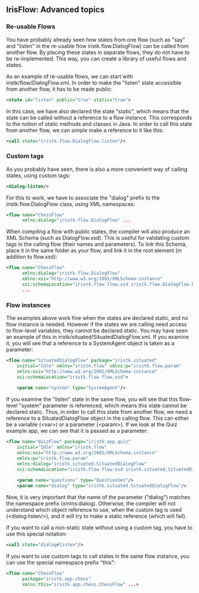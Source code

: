 ## IrisFlow: Advanced topics

### Re-usable Flows

You have probably already seen how states from one flow (such as "say" and "listen" in  the re-usable flow iristk.flow.DialogFlow) can be called from another flow. By placing these states in separate flows, they do not have to be re-implemented. This way, you can create a library of useful flows and states. 

As an example of re-usable flows, we can start with iristk/flow/DialogFlow.xml. In order to make the "listen" state accessible from another flow, it has to be made public:

```xml
<state id="listen" public="true" static="true">
```

In this case, we have also declared the state "static", which means that the state can be called without a reference to a flow instance. This corresponds to the notion of static methods and classes in Java. In order to call this state from another flow, we can simple make a reference to it like this: 

```xml
<call state="iristk.flow.DialogFlow.listen"/>
```

### Custom tags

As you probably have seen, there is also a more convenient way of calling states, using custom tags:

```xml
<dialog:listen/>
```

For this to work, we have to associate the "dialog" prefix to the iristk.flow.DialogFlow class, using XML namespaces:

```xml
<flow name="ChessFlow" 
      xmlns:dialog="iristk.flow.DialogFlow" ...
```

When compiling a flow with public states, the compiler will also produce an XML Schema (such as DialogFlow.xsd). This is useful for validating custom tags in the calling flow (their names and parameters). To link this Schema, place it in the same folder as your flow, and link it in the root element (in addition to flow.xsd):

```xml
<flow name="ChessFlow" 
      xmlns:dialog="iristk.flow.DialogFlow" 
      xmlns:xsi="http://www.w3.org/2001/XMLSchema-instance"
	  xsi:schemaLocation="iristk.flow flow.xsd iristk.flow.DialogFlow DialogFlow.xsd"
	  ...
```

### Flow instances

The examples above work fine when the states are declared static, and no flow instance is needed. However if the states we are calling need access to flow-level variables, they cannot be declared static. You may have seen an example of this in iristk/situated/SituatedDialogFlow.xml. If you examine it, you will see that a reference to a SystemAgent object is taken as a parameter:

```xml
<flow name="SituatedDialogFlow" package="iristk.situated"  
	initial="Idle" xmlns="iristk.flow" xmlns:p="iristk.flow.param"
	xmlns:xsi="http://www.w3.org/2001/XMLSchema-instance"
	xsi:schemaLocation="iristk.flow flow.xsd">
	
	<param name="system" type="SystemAgent"/>
```

If you examine the "listen" state in the same flow, you will see that this flow-level "system" parameter is referenced, which means this state cannot be declared static. Thus, in order to call this state from another flow, we need a reference to a SituatedDialogFlow object in the calling flow. This can either be a variable (\<var\>) or a parameter (\<param\>). If we look at the Quiz example app, we can see that it is passed as a parameter:

```xml
<flow name="QuizFlow" package="iristk.app.quiz" 
	initial="Idle" xmlns="iristk.flow"
	xmlns:xsi="http://www.w3.org/2001/XMLSchema-instance"
	xmlns:p="iristk.flow.param"
	xmlns:dialog="iristk.situated.SituatedDialogFlow"
	xsi:schemaLocation="iristk.flow flow.xsd iristk.situated.SituatedDialogFlow SituatedDialogFlow.xsd">
	
	<param name="questions" type="QuestionSet"/>
	<param name="dialog" type="iristk.situated.SituatedDialogFlow"/>
```

Now, it is very important that the name of the parameter ("dialog") matches the namespace prefix (xmlns:dialog). Otherwise, the compiler will not understand which object reference to use, when the custom tag is used (&lt;dialog:listen/&gt;), and it will try to make a static reference (which will fail).  

If you want to call a non-static state without using a custom tag, you have to use this special notation:

```xml
<call state="dialog#listen"/>
```

If you want to use custom tags to call states in the same flow instance, you can use the special namespace prefix "this":

```xml
<flow name="ChessFlow" 
      package="iristk.app.chess"
      xmlns:this="iristk.app.chess.ChessFlow" ...>
```


